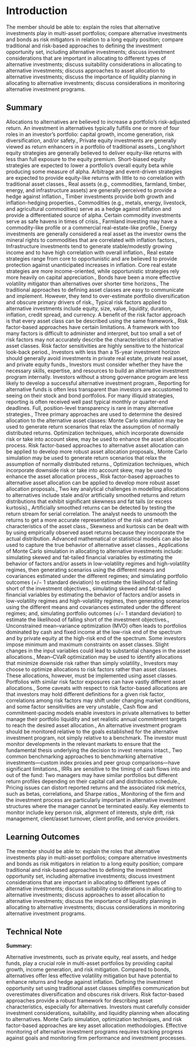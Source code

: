 # Introduction

The member should be able to: explain the roles that alternative investments play in multi-asset portfolios; compare alternative investments and bonds as risk mitigators in relation to a long equity position; compare traditional and risk-based approaches to defining the investment opportunity set, including alternative investments; discuss investment considerations that are important in allocating to different types of alternative investments; discuss suitability considerations in allocating to alternative investments; discuss approaches to asset allocation to alternative investments; discuss the importance of liquidity planning in allocating to alternative investments; discuss considerations in monitoring alternative investment programs.

## Summary

Allocations to alternatives are believed to increase a portfolio’s risk-adjusted return. An investment in alternatives typically fulfills one or more of four roles in an investor’s portfolio: capital growth, income generation, risk diversification, and/or safety., Private equity investments are generally viewed as return enhancers in a portfolio of traditional assets., Long/short equity strategies are generally believed to deliver equity-like returns with less than full exposure to the equity premium. Short-biased equity strategies are expected to lower a portfolio’s overall equity beta while producing some measure of alpha. Arbitrage and event-driven strategies are expected to provide equity-like returns with little to no correlation with traditional asset classes., Real assets (e.g., commodities, farmland, timber, energy, and infrastructure assets) are generally perceived to provide a hedge against inflation., Timber investments provide both growth and inflation-hedging properties., Commodities (e.g., metals, energy, livestock, and agricultural commodities) serve as a hedge against inflation and provide a differentiated source of alpha. Certain commodity investments serve as safe havens in times of crisis., Farmland investing may have a commodity-like profile or a commercial real-estate-like profile., Energy investments are generally considered a real asset as the investor owns the mineral rights to commodities that are correlated with inflation factors., Infrastructure investments tend to generate stable/modestly growing income and to have high correlation with overall inflation., Real estate strategies range from core to opportunistic and are believed to provide protection against unanticipated increases in inflation. Core real estate strategies are more income-oriented, while opportunistic strategies rely more heavily on capital appreciation., Bonds have been a more effective volatility mitigator than alternatives over shorter time horizons., The traditional approaches to defining asset classes are easy to communicate and implement. However, they tend to over-estimate portfolio diversification and obscure primary drivers of risk., Typical risk factors applied to alternative investments include equity, size, value, liquidity, duration, inflation, credit spread, and currency. A benefit of the risk factor approach is that every asset class can be described using the same framework., Risk factor-based approaches have certain limitations. A framework with too many factors is difficult to administer and interpret, but too small a set of risk factors may not accurately describe the characteristics of alternative asset classes. Risk factor sensitivities are highly sensitive to the historical look-back period., Investors with less than a 15-year investment horizon should generally avoid investments in private real estate, private real asset, and private equity funds., Investors must consider whether they have the necessary skills, expertise, and resources to build an alternative investment program internally. Investors without a strong governance program are less likely to develop a successful alternative investment program., Reporting for alternative funds is often less transparent than investors are accustomed to seeing on their stock and bond portfolios. For many illiquid strategies, reporting is often received well past typical monthly or quarter-end deadlines. Full, position-level transparency is rare in many alternative strategies., Three primary approaches are used to determine the desired allocation to the alternative asset classes: Monte Carlo simulation may be used to generate return scenarios that relax the assumption of normally distributed returns. Optimization techniques, which incorporate downside risk or take into account skew, may be used to enhance the asset allocation process. Risk factor-based approaches to alternative asset allocation can be applied to develop more robust asset allocation proposals., Monte Carlo simulation may be used to generate return scenarios that relax the assumption of normally distributed returns., Optimization techniques, which incorporate downside risk or take into account skew, may be used to enhance the asset allocation process., Risk factor-based approaches to alternative asset allocation can be applied to develop more robust asset allocation proposals., Two key analytical challenges in modelling allocations to alternatives include stale and/or artificially smoothed returns and return distributions that exhibit significant skewness and fat tails (or excess kurtosis)., Artificially smoothed returns can be detected by testing the return stream for serial correlation. The analyst needs to unsmooth the returns to get a more accurate representation of the risk and return characteristics of the asset class., Skewness and kurtosis can be dealt with by using empirically observed asset returns because they incorporate the actual distribution. Advanced mathematical or statistical models can also be used to capture the true behavior of alternative asset classes., Applications of Monte Carlo simulation in allocating to alternative investments include: simulating skewed and fat-tailed financial variables by estimating the behavior of factors and/or assets in low-volatility regimes and high-volatility regimes, then generating scenarios using the different means and covariances estimated under the different regimes; and simulating portfolio outcomes (+/− 1 standard deviation) to estimate the likelihood of falling short of the investment objectives., simulating skewed and fat-tailed financial variables by estimating the behavior of factors and/or assets in low-volatility regimes and high-volatility regimes, then generating scenarios using the different means and covariances estimated under the different regimes; and, simulating portfolio outcomes (+/− 1 standard deviation) to estimate the likelihood of falling short of the investment objectives., Unconstrained mean–variance optimization (MVO) often leads to portfolios dominated by cash and fixed income at the low-risk end of the spectrum and by private equity at the high-risk end of the spectrum. Some investors impose minimum and maximum constraints on asset classes. Slight changes in the input variables could lead to substantial changes in the asset allocations., Mean–CVaR optimization may be used to identify allocations that minimize downside risk rather than simply volatility., Investors may choose to optimize allocations to risk factors rather than asset classes. These allocations, however, must be implemented using asset classes. Portfolios with similar risk factor exposures can have vastly different asset allocations., Some caveats with respect to risk factor-based allocations are that investors may hold different definitions for a given risk factor, correlations among risk factors may shift under changing market conditions, and some factor sensitivities are very unstable., Cash flow and commitment-pacing models enable investors in private alternatives to better manage their portfolio liquidity and set realistic annual commitment targets to reach the desired asset allocation., An alternative investment program should be monitored relative to the goals established for the alternative investment program, not simply relative to a benchmark. The investor must monitor developments in the relevant markets to ensure that the fundamental thesis underlying the decision to invest remains intact., Two common benchmarking approaches to benchmarking alternative investments—custom index proxies and peer group comparisons—have significant limitations., IRRs are sensitive to the timing of cash flows into and out of the fund: Two managers may have similar portfolios but different return profiles depending on their capital call and distribution schedule., Pricing issues can distort reported returns and the associated risk metrics, such as betas, correlations, and Sharpe ratios., Monitoring of the firm and the investment process are particularly important in alternative investment structures where the manager cannot be terminated easily. Key elements to monitor include key person risk, alignment of interests, style drift, risk management, client/asset turnover, client profile, and service providers.

## Learning Outcomes

The member should be able to: explain the roles that alternative investments play in multi-asset portfolios; compare alternative investments and bonds as risk mitigators in relation to a long equity position; compare traditional and risk-based approaches to defining the investment opportunity set, including alternative investments; discuss investment considerations that are important in allocating to different types of alternative investments; discuss suitability considerations in allocating to alternative investments; discuss approaches to asset allocation to alternative investments; discuss the importance of liquidity planning in allocating to alternative investments; discuss considerations in monitoring alternative investment programs.

## Technical Note

**Summary:**

Alternative investments, such as private equity, real assets, and hedge funds, play a crucial role in multi-asset portfolios by providing capital growth, income generation, and risk mitigation. Compared to bonds, alternatives offer less effective volatility mitigation but have potential to enhance returns and hedge against inflation. Defining the investment opportunity set using traditional asset classes simplifies communication but overestimates diversification and obscures risk drivers. Risk factor-based approaches provide a robust framework for describing asset characteristics, especially for alternatives. Investors must carefully consider investment considerations, suitability, and liquidity planning when allocating to alternatives. Monte Carlo simulation, optimization techniques, and risk factor-based approaches are key asset allocation methodologies. Effective monitoring of alternative investment programs requires tracking progress against goals and monitoring firm performance and investment processes.